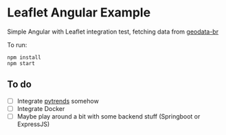 # Leaflet Angular Example

Simple Angular with Leaflet integration test, fetching data from [geodata-br](https://github.com/tbrugz/geodata-br)

To run:
```
npm install
npm start
```

## To do
- [ ] Integrate [pytrends](https://github.com/GeneralMills/pytrends) somehow
- [ ] Integrate Docker
- [ ] Maybe play around a bit with some backend stuff (Springboot or ExpressJS)